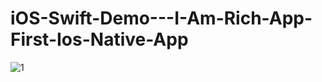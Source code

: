 # iOS-Swift-Demo---I-Am-Rich-App-First-Ios-Native-App

![1](https://user-images.githubusercontent.com/51367686/86045786-b3da9300-ba69-11ea-99c4-ccaa49ada9fe.PNG)
